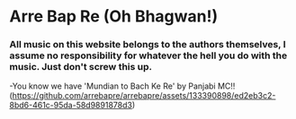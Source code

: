 # Arre Bap Re (Oh Bhagwan!) 

### All music on this website belongs to the authors themselves, I assume no responsibility for whatever the hell you do with the music. Just don't screw this up. 

-You know we have 'Mundian to Bach Ke Re' by Panjabi MC!!
(https://github.com/arrebapre/arrebapre/assets/133390898/ed2eb3c2-8bd6-461c-95da-58d9891878d3)
